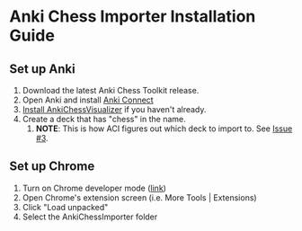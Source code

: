 # Anki Chess Importer Installation Guide

## Set up Anki
1. Download the latest Anki Chess Toolkit release.
1. Open Anki and install [Anki Connect](https://ankiweb.net/shared/info/2055492159)
1. [Install AnkiChessVisualizer](AnkiChessVizualizer/install.md) if you haven't already.
1. Create a deck that has "chess" in the name.
    1. **NOTE**: This is how ACI figures out which deck to import to. See [Issue #3](https://github.com/eulerphi/anki/issues/3).


## Set up Chrome
1. Turn on Chrome developer mode ([link](https://developer.chrome.com/docs/extensions/mv3/faq/#:~:text=You%20can%20start%20by%20turning,a%20packaged%20extension%2C%20and%20more.))
1. Open Chrome's extension screen (i.e. More Tools | Extensions)
1. Click "Load unpacked"
1. Select the AnkiChessImporter folder